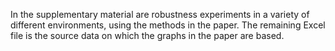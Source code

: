 In the supplementary material are robustness experiments in a variety of different environments, using the methods in the paper.
The remaining Excel file is the source data on which the graphs in the paper are based.
